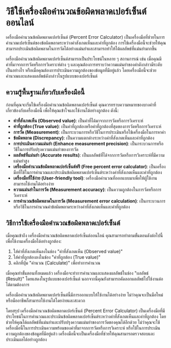 วิธีใช้เครื่องมือคำนวณข้อผิดพลาดเปอร์เซ็นต์ออนไลน์
==================================================

เครื่องมือคำนวณข้อผิดพลาดเปอร์เซ็นต์ (Percent Error Calculator) เป็นเครื่องมือที่ช่วยในการคำนวณเปอร์เซ็นต์ของข้อผิดพลาดระหว่างค่าสังเกตเห็นและค่าที่ถูกต้อง การใช้เครื่องมือนี้จะช่วยให้คุณสามารถประเมินข้อผิดพลาดในการวัดได้อย่างแม่นยำและสามารถทำให้ได้ผลลัพธ์ที่แม่นยำมากขึ้น

เครื่องมือคำนวณข้อผิดพลาดเปอร์เซ็นต์สามารถเป็นประโยชน์ในหลาย ๆ สถานการณ์ เช่น เมื่อคุณมีค่าที่มาจากการวัดหรือการวิเคราะห์ต่าง ๆ และคุณต้องการทราบว่าความแม่นยำของค่าดังกล่าวมีระดับเป็นอย่างไร หรือเมื่อคุณต้องการประเมินความถูกต้องของข้อมูลที่มีอยู่แล้ว โดยเครื่องมือนี้จะช่วยคำนวณและแสดงผลลัพธ์ดังกล่าวในรูปแบบของเปอร์เซ็นต์

ความรู้พื้นฐานเกี่ยวกับเครื่องมือนี้
------------------------------------

ก่อนที่คุณจะเริ่มใช้เครื่องมือคำนวณข้อผิดพลาดเปอร์เซ็นต์ คุณควรทราบความหมายของบางคำที่เกี่ยวข้องกับเครื่องมือนี้ เพื่อให้คุณเข้าใจและใช้งานได้อย่างถูกต้อง ดังนี้:

- **ค่าที่สังเกตเห็น (Observed value)**: เป็นค่าที่ได้มาจากการวัดหรือการวิเคราะห์
- **ค่าที่ถูกต้อง (True value)**: เป็นค่าที่ถูกต้องหรือค่าที่ถูกต้องที่สุดของการวัดหรือการวิเคราะห์
- **การวัด (Measurement)**: เป็นกระบวนการหรือวิธีในการประเมินหรือใช้เครื่องมือในการหาค่า
- **ข้อผิดพลาด (Discrepancy)**: เป็นความแตกต่างระหว่างค่าที่สังเกตเห็นและค่าที่ถูกต้อง
- **การประเมินความแม่นยำ (Enhance measurement precision)**: เป็นกระบวนการหรือวิธีในการปรับปรุงความแม่นยำของการวัด
- **ผลลัพธ์ที่แม่นยำ (Accurate results)**: เป็นผลลัพธ์ที่ได้จากการวัดหรือการวิเคราะห์ที่มีความแม่นยำสูง
- **เครื่องมือคำนวณข้อผิดพลาดเปอร์เซ็นต์ฟรี (Free percent error calculator)**: เป็นเครื่องมือที่ใช้ในการคำนวณและประเมินข้อผิดพลาดเปอร์เซ็นต์ระหว่างค่าที่สังเกตเห็นและค่าที่ถูกต้อง
- **เครื่องมือที่ใช้ง่าย (User-friendly tool)**: เครื่องมือคำนวณที่ออกแบบมาเพื่อให้ผู้ใช้งานสามารถใช้งานได้อย่างง่าย
- **ความแม่นยำในการวัด (Measurement accuracy)**: เป็นความถูกต้องในการวัดหรือการวิเคราะห์
- **การคำนวณข้อผิดพลาดในการวัด (Measurement error calculation)**: เป็นกระบวนการหรือวิธีในการคำนวณค่าข้อผิดพลาดระหว่างค่าที่สังเกตเห็นและค่าที่ถูกต้อง

วิธีการใช้เครื่องมือคำนวณข้อผิดพลาดเปอร์เซ็นต์
----------------------------------------------

เมื่อคุณเข้าถึง เครื่องมือคำนวณข้อผิดพลาดเปอร์เซ็นต์ออนไลน์ คุณสามารถทำตามขั้นตอนดังต่อไปนี้เพื่อใช้งานเครื่องมือได้อย่างถูกต้อง:

1. ใส่ค่าที่สังเกตเห็นลงในช่อง "ค่าที่สังเกตเห็น (Observed value)"
2. ใส่ค่าที่ถูกต้องลงในช่อง "ค่าที่ถูกต้อง (True value)"
3. คลิกที่ปุ่ม "คำนวณ (Calculate)" เพื่อทำการคำนวณ

เมื่อคุณทำขั้นตอนทั้งหมดแล้ว เครื่องมือจะทำการคำนวณและแสดงผลลัพธ์ในช่อง "ผลลัพธ์ (Result)" โดยแสดงในรูปแบบของเปอร์เซ็นต์ นอกจากนี้คุณยังสามารถคัดลอกผลลัพธ์ไปใช้งานต่อได้ตามต้องการ

เครื่องมือคำนวณข้อผิดพลาดเปอร์เซ็นต์นี้มีการออกแบบให้ใช้งานได้อย่างง่าย ไม่ว่าคุณจะเป็นมือใหม่หรือมืออาชีพก็สามารถใช้งานได้โดยง่ายและสะดวก

โดยสรุป เครื่องมือคำนวณข้อผิดพลาดเปอร์เซ็นต์ (Percent Error Calculator) เป็นเครื่องมือที่มีประโยชน์ในการคำนวณและประเมินข้อผิดพลาดเปอร์เซ็นต์ระหว่างค่าที่สังเกตเห็นและค่าที่ถูกต้อง โดยช่วยให้คุณได้ผลลัพธ์ที่แม่นยำและปรับปรุงความแม่นยำของการวัดของคุณได้อีกด้วย ไม่ว่าคุณจะใช้เครื่องมือนี้ในการประเมินความพร้อมของค่าที่มาจากการวัดหรือการวิเคราะห์ หรือใช้ในการประเมินความถูกต้องของข้อมูลที่มีอยู่แล้ว เครื่องมือนี้จะเป็นเครื่องมือที่ช่วยให้คุณสามารถตรวจสอบและประเมินผลได้อย่างถูกต้อง